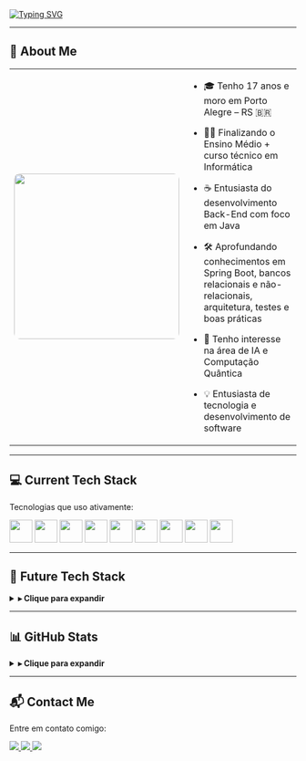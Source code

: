 <!-- CABEÇALHO ANIMADO -->
<a href="https://git.io/typing-svg">
  <img src="https://readme-typing-svg.demolab.com?font=Fira+Code&weight=500&size=24&duration=3000&pause=1000&color=FF0000&center=false&vCenter=true&width=1000&lines=Hello+World!+I'm+Gabriel+Monteiro;Back-End+Developer+Enthusiast+ready+to+create+impact!" alt="Typing SVG" />
</a>

---

## 📖 About Me

<table>
  <tr>
    <td width="38%" align="center">
      <img src="https://38.media.tumblr.com/8ce32bdefb1fc891dedc3540b7242170/tumblr_nmz656ohqh1s4fz4bo1_500.gif" width="290" style="border-radius:10px; object-fit: cover;" />
    </td>
    <td width="62%" valign="top">

- 🎓 Tenho 17 anos e moro em Porto Alegre – RS 🇧🇷  
- 🧑‍💻 Finalizando o Ensino Médio + curso técnico em Informática  
- ☕ Entusiasta do desenvolvimento Back-End com foco em Java  
- 🛠️ Aprofundando conhecimentos em Spring Boot, bancos relacionais e não-relacionais, arquitetura, testes e boas práticas  
- 🤖 Tenho interesse na área de IA e Computação Quântica  
- 💡 Entusiasta de tecnologia e desenvolvimento de software  

    </td>
  </tr>
</table>

---

## 💻 Current Tech Stack

Tecnologias que uso ativamente:

<div align="left">
  <img src="https://cdn.jsdelivr.net/gh/devicons/devicon/icons/java/java-original.svg" width="40" />
  <img src="https://cdn.jsdelivr.net/gh/devicons/devicon/icons/spring/spring-original.svg" width="40" />
  <img src="https://cdn.jsdelivr.net/gh/devicons/devicon/icons/javascript/javascript-original.svg" width="40" />
  <img src="https://cdn.jsdelivr.net/gh/devicons/devicon/icons/html5/html5-original.svg" width="40" />
  <img src="https://cdn.jsdelivr.net/gh/devicons/devicon/icons/css3/css3-original.svg" width="40" />
  <img src="https://cdn.jsdelivr.net/gh/devicons/devicon/icons/mysql/mysql-original.svg" width="40" />
  <img src="https://cdn.jsdelivr.net/gh/devicons/devicon/icons/redis/redis-original.svg" width="40" />
  <img src="https://cdn.jsdelivr.net/gh/devicons/devicon/icons/mongodb/mongodb-original.svg" width="40" />
  <img src="https://cdn.jsdelivr.net/gh/devicons/devicon/icons/git/git-original.svg" width="40" />
</div>

---

## 🚀 Future Tech Stack

<details>
  <summary><strong>▸ Clique para expandir</strong></summary>
  <br />

  Tecnologias que quero dominar nos próximos anos:
  
  <strong>🔬 Inteligência Artificial & Data Science</strong>
<div align="left">
  <img src="https://cdn.jsdelivr.net/gh/devicons/devicon/icons/python/python-original.svg" width="40" title="Python - Linguagem principal da IA" />
  <img src="https://cdn.jsdelivr.net/gh/devicons/devicon/icons/tensorflow/tensorflow-original.svg" width="40" title="TensorFlow - Deep Learning do Google" />
  <img src="https://cdn.jsdelivr.net/gh/devicons/devicon/icons/pytorch/pytorch-original.svg" width="40" title="PyTorch - Deep Learning da Meta (Facebook)" />
  <img src="https://cdn.jsdelivr.net/gh/devicons/devicon/icons/numpy/numpy-original.svg" width="40" title="NumPy - Operações numéricas e matrizes" />
  <img src="https://cdn.jsdelivr.net/gh/devicons/devicon/icons/pandas/pandas-original.svg" width="40" title="Pandas - Manipulação de dados/tabulações" />
  <img src="https://cdn.jsdelivr.net/gh/devicons/devicon/icons/jupyter/jupyter-original.svg" width="40" title="Jupyter - Cadernos interativos para IA e ciência de dados" />
</div>


  <br />

  <strong>☕ Back-End Java Avançado</strong>
<div align="left">
  <img src="https://cdn.jsdelivr.net/gh/devicons/devicon/icons/quarkus/quarkus-original.svg" width="40" title="Quarkus - Framework Java leve para microsserviços" />
  <img src="https://cdn.jsdelivr.net/gh/devicons/devicon/icons/maven/maven-original.svg" width="40" title="Maven - Gerenciador de dependências Java" />
  <img src="https://cdn.jsdelivr.net/gh/devicons/devicon/icons/docker/docker-original.svg" width="40" title="Docker - Containerização de aplicações" />
  <img src="https://cdn.jsdelivr.net/gh/devicons/devicon/icons/kubernetes/kubernetes-plain.svg" width="40" title="Kubernetes - Orquestração de containers" />
  <img src="https://cdn.jsdelivr.net/gh/devicons/devicon/icons/graphql/graphql-plain.svg" width="40" title="GraphQL - APIs mais modernas e eficientes que REST" />
</div>
</details>

---

## 📊 GitHub Stats

<details>
  <summary><strong>▸ Clique para expandir</strong></summary>
  <br />
  <div align="left">
    <img src="https://github-readme-stats.vercel.app/api?username=b1elzz&show_icons=true&theme=radical&count_private=true&hide_border=false" height="150" />
    <img src="https://github-readme-stats.vercel.app/api/top-langs?username=b1elzz&layout=compact&langs_count=6&theme=radical&hide_border=false" height="150" />
  </div>
</details>

---

## 📬 Contact Me

Entre em contato comigo:

<div align="left">
  <a href="www.linkedin.com/in/gabrielmontrdias" target="_blank">
    <img src="https://img.shields.io/badge/LinkedIn-0A66C2?style=for-the-badge&logo=linkedin&logoColor=white" />
  </a>
  <a href="mailto:gabriel050monteiro@gmail.com" target="_blank">
    <img src="https://img.shields.io/badge/Gmail-EA4335?style=for-the-badge&logo=gmail&logoColor=white" />
  </a>
  <a href="https://discordapp.com/users/833365400971509780" target="_blank">
    <img src="https://img.shields.io/badge/Discord-5865F2?style=for-the-badge&logo=discord&logoColor=white" />
  </a>
</div>
